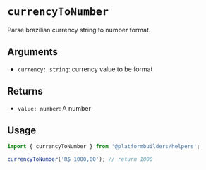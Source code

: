 # `currencyToNumber`

Parse brazilian currency string to number format.

## Arguments

- `currency: string`: currency value to be format

## Returns

- `value: number`: A number

## Usage

```jsx
import { currencyToNumber } from '@platformbuilders/helpers';

currencyToNumber('R$ 1000,00'); // return 1000
```
